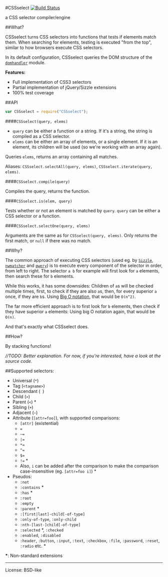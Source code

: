 #CSSselect [![Build Status](https://secure.travis-ci.org/fb55/CSSselect.png?branch=master)](http://travis-ci.org/fb55/CSSselect)

a CSS selector compiler/engine

##What?

CSSselect turns CSS selectors into functions that tests if elements match them. When searching for elements, testing is executed "from the top", similar to how browsers execute CSS selectors.

In its default configuration, CSSselect queries the DOM structure of the [`domhandler`](https://github.com/fb55/domhandler) module.

__Features:__

- Full implementation of CSS3 selectors
- Partial implementation of jQuery/Sizzle extensions
- 100% test coverage

##API

```js
var CSSselect = require("CSSselect");
```

####`CSSselect(query, elems)`

- `query` can be either a function or a string. If it's a string, the string is compiled as a CSS selector.
- `elems` can be either an array of elements, or a single element. If it is an element, its children will be used (so we're working with an array again).

Queries `elems`, returns an array containing all matches.

Aliases: `CSSselect.selectAll(query, elems)`, `CSSselect.iterate(query, elems)`.

####`CSSselect.compile(query)`

Compiles the query, returns the function.

####`CSSselect.is(elem, query)`

Tests whether or not an element is matched by `query`. `query` can be either a CSS selector or a function.

####`CSSselect.selectOne(query, elems)`

Arguments are the same as for `CSSselect(query, elems)`. Only returns the first match, or `null` if there was no match.

##Why?

The common approach of executing CSS selectors (used eg. by [`Sizzle`](https://github.com/jquery/sizzle), [`nwmatcher`](https://github.com/dperini/nwmatcher/) and [`qwery`](https://github.com/ded/qwery)) is to execute every component of the selector in order, from left to right. The selector `a b` for example will first look for `a` elements, then search these for `b` elements.

While this works, it has some downsides: Children of `a`s will be checked multiple times, first, to check if they are also `a`s, then, for every superior `a` once, if they are `b`s. Using [Big O notation](http://en.wikipedia.org/wiki/Big_O_notation), that would be `O(n^2)`.

The far more efficient approach is to first look for `b` elements, then check if they have superior `a` elements: Using big O notation again, that would be `O(n)`.

And that's exactly what CSSselect does.

##How?

By stacking functions!

_//TODO: Better explanation. For now, if you're interested, have a look at the source code._

##Supported selectors:

* Universal (`*`)
* Tag (`<tagname>`)
* Descendant (` `)
* Child (`>`)
* Parent (`<`) *
* Sibling (`+`)
* Adjacent (`~`)
* Attribute (`[attr=foo]`), with supported comparisons:
  * `[attr]` (existential)
  * `=`
  * `~=`
  * `|=`
  * `*=`
  * `^=`
  * `$=`
  * `!=` *
  * Also, `i` can be added after the comparison to make the comparison case-insensitive (eg. `[attr=foo i]`) *
* Pseudos:
  * `:not`
  * `:contains` *
  * `:has` *
  * `:root`
  * `:empty`
  * `:parent` *
  * `:[first|last]-child[-of-type]`
  * `:only-of-type`, `:only-child`
  * `:nth-[last-]child[-of-type]`
  * `:selected` *, `:checked`
  * `:enabled`, `:disabled`
  * `:header`, `:button`, `:input`, `:text`, `:checkbox`, `:file`, `:password`, `:reset`, `:radio` etc. *

__*__: Non-standard extensions

---

License: BSD-like
